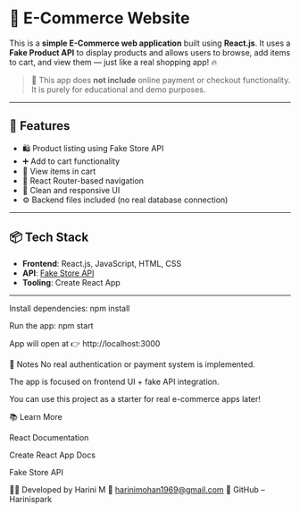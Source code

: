 # 🛒 E-Commerce Website

This is a **simple E-Commerce web application** built using **React.js**. It uses a **Fake Product API** to display products and allows users to browse, add items to cart, and view them — just like a real shopping app! 🔥

> 🚫 This app does **not include** online payment or checkout functionality. It is purely for educational and demo purposes.

---

## 🔧 Features

- 🛍️ Product listing using Fake Store API
- ➕ Add to cart functionality
- 🧾 View items in cart
- 🔄 React Router-based navigation
- 🎨 Clean and responsive UI
- ⚙️ Backend files included (no real database connection)

---

## 📦 Tech Stack

- **Frontend**: React.js, JavaScript, HTML, CSS
- **API**: [Fake Store API](https://fakestoreapi.com/)
- **Tooling**: Create React App

---

Install dependencies:
npm install

Run the app:
npm start

App will open at 👉 http://localhost:3000

📝 Notes
No real authentication or payment system is implemented.

The app is focused on frontend UI + fake API integration.

You can use this project as a starter for real e-commerce apps later!


📚 Learn More

React Documentation

Create React App Docs

Fake Store API


🙋‍♀️ Developed by
Harini M
📧 harinimohan1969@gmail.com
🔗 GitHub – Harinispark

















